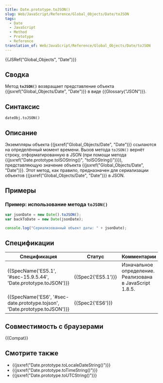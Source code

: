 ```yaml
---
title: Date.prototype.toJSON()
slug: Web/JavaScript/Reference/Global_Objects/Date/toJSON
tags:
  - Date
  - JavaScript
  - Method
  - Prototype
  - Reference
translation_of: Web/JavaScript/Reference/Global_Objects/Date/toJSON
---
```


{{JSRef("Global_Objects", "Date")}}

## Сводка

Метод **`toJSON()`** возвращает представление объекта {{jsxref("Global_Objects/Date", "Date")}} в виде {{Glossary("JSON")}}.

## Синтаксис

```
dateObj.toJSON()
```

## Описание

Экземпляры объекта {{jsxref("Global_Objects/Date", "Date")}} ссылаются на определённый момент времени. Вызов метода `toJSON()` вернёт строку, отформатированную в JSON (при помощи метода {{jsxref("Date.prototype.toISOString()", "toISOString()")}}), представляющую значение объекта {{jsxref("Global_Objects/Date", "Date")}}. Этот метод, как правило, предназначен для сериализации объектов {{jsxref("Global_Objects/Date", "Date")}} в JSON.

## Примеры

### Пример: использование метода `toJSON()`

```js
var jsonDate = new Date().toJSON();
var backToDate = new Date(jsonDate);

console.log("Сериализованный объект даты: " + jsonDate);
```

## Спецификации

| Спецификация                                                               | Статус             | Комментарии                                              |
| -------------------------------------------------------------------------- | ------------------ | -------------------------------------------------------- |
| {{SpecName('ES5.1', '#sec-15.9.5.44', 'Date.prototype.toJSON')}}           | {{Spec2('ES5.1')}} | Изначальное определение. Реализована в JavaScript 1.8.5. |
| {{SpecName('ES6', '#sec-date.prototype.tojson', 'Date.prototype.toJSON')}} | {{Spec2('ES6')}}   |                                                          |

## Совместимость с браузерами

{{Compat}}

## Смотрите также

- {{jsxref("Date.prototype.toLocaleDateString()")}}
- {{jsxref("Date.prototype.toTimeString()")}}
- {{jsxref("Date.prototype.toUTCString()")}}
